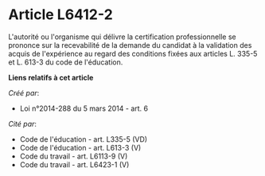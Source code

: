 # Article L6412-2

L'autorité ou l'organisme qui délivre la certification professionnelle se prononce sur la recevabilité de la demande du
candidat à la validation des acquis de l'expérience au regard des conditions fixées aux articles L. 335-5 et L. 613-3 du code
de l'éducation.

**Liens relatifs à cet article**

_Créé par_:

  - Loi n°2014-288 du 5 mars 2014 - art. 6

_Cité par_:

  - Code de l'éducation - art. L335-5 (VD)
  - Code de l'éducation - art. L613-3 (V)
  - Code du travail - art. L6113-9 (V)
  - Code du travail - art. L6423-1 (V)
